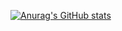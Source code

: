 [![Anurag's GitHub stats](https://github-readme-stats.vercel.app/api?username=xuese0513&show_icons=true&theme=github_dark&hide=contribs,prs)](https://github.com/anuraghazra/github-readme-stats)
